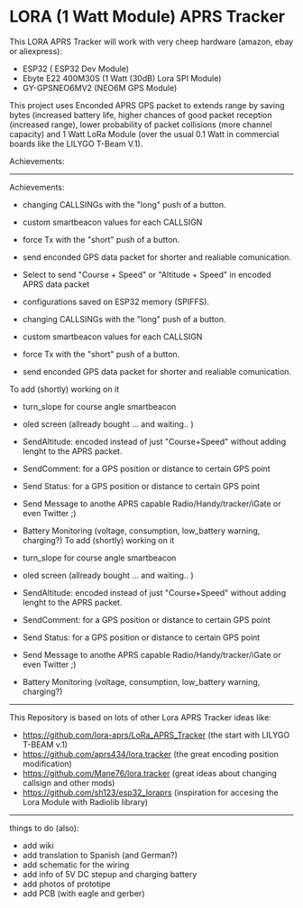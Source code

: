 # LORA (1 Watt Module) APRS Tracker

This LORA APRS Tracker will work with very cheep hardware (amazon, ebay or aliexpress):
- ESP32             ( ESP32 Dev Module)
- Ebyte E22 400M30S  (1 Watt (30dB) Lora SPI Module)
- GY-GPSNEO6MV2     (NEO6M GPS Module)

This project uses Enconded APRS GPS packet to extends range by saving bytes (increased battery life, higher chances of good packet reception (increased range), lower probability of packet collisions (more channel capacity) and 1 Watt LoRa Module (over the usual 0.1 Watt in commercial boards like the LILYGO T-Beam V.1).

Achievements:
______________________________________________________________________

Achievements:

- changing CALLSINGs with the "long" push of a button.
- custom smartbeacon values for each CALLSIGN
- force Tx with the "short" push of a button.
- send enconded GPS data packet for shorter and realiable comunication.
- Select to send "Course + Speed" or "Altitude + Speed" in encoded APRS data packet

- configurations saved on ESP32 memory (SPIFFS).
- changing CALLSINGs with the "long" push of a button.
- custom smartbeacon values for each CALLSIGN
- force Tx with the "short" push of a button.
- send enconded GPS data packet for shorter and realiable comunication.

To add (shortly) working on it
- turn_slope for course angle smartbeacon
- oled screen (allready bought ... and waiting..  )
- SendAltitude: encoded instead of just "Course+Speed" without adding lenght to the APRS packet.
- SendComment: for a GPS position or distance to certain GPS point
- Send Status: for a GPS position or distance to certain GPS point
- Send Message to anothe APRS capable Radio/Handy/tracker/iGate or even Twitter ;)
- Battery Monitoring (voltage, consumption, low_battery warning, charging?)
To add (shortly) working on it

- turn_slope for course angle smartbeacon
- oled screen (allready bought ... and waiting.. )
- SendAltitude: encoded instead of just "Course+Speed" without adding lenght to the APRS packet.
- SendComment: for a GPS position or distance to certain GPS point
- Send Status: for a GPS position or distance to certain GPS point
- Send Message to anothe APRS capable Radio/Handy/tracker/iGate or even Twitter ;)
- Battery Monitoring (voltage, consumption, low_battery warning, charging?)

______________________________________________________________________
This Repository is based on lots of other Lora APRS Tracker ideas like:

- https://github.com/lora-aprs/LoRa_APRS_Tracker      (the start with LILYGO T-BEAM v.1)
- https://github.com/aprs434/lora.tracker             (the great encoding position modification)
- https://github.com/Mane76/lora.tracker              (great ideas about changing callsign and other mods)
- https://github.com/sh123/esp32_loraprs              (inspiration for accesing the Lora Module with Radiolib library)
______________________________________________________________________

things to do (also):
- add wiki 
- add translation to Spanish (and German?)
- add schematic for the wiring
- add info of 5V DC stepup and charging battery
- add photos of prototipe
- add PCB (with eagle and gerber)
